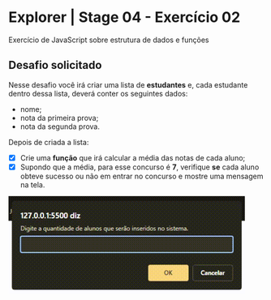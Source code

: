# Explorer | Stage 04 - Exercício 02

Exercício de JavaScript sobre estrutura de dados e funções

## Desafio solicitado

Nesse desafio você irá criar uma lista de **estudantes** e, cada estudante dentro dessa lista, deverá conter os seguintes dados:

-   nome;
-   nota da primeira prova;
-   nota da segunda prova.

Depois de criada a lista:

-   [x] Crie uma **função** que irá calcular a média das notas de cada aluno;
-   [x] Supondo que a média, para esse concurso é **7**, verifique **se** cada aluno obteve sucesso ou não em entrar no concurso e mostre uma mensagem na tela.

<img src="./img/running.gif" alt="Exercício rodando">
